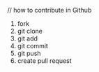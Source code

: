 // how to contribute in Github

1. fork
2. git clone
3. git add 
4. git commit 
5. git push
6. create pull request